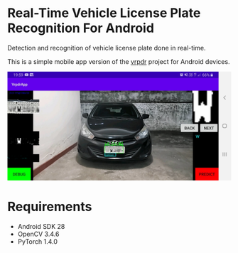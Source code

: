 # Real-Time Vehicle License Plate Recognition For Android

Detection and recognition of vehicle license plate done in real-time. 

This is a simple mobile app version of the [vrpdr](https://github.com/andreybicalho/vrpdr/tree/emnist-ocr) project for Android devices.

![screenshot](screenshot_vrpdrapp.jpg)

# Requirements

* Android SDK 28
* OpenCV 3.4.6
* PyTorch 1.4.0
